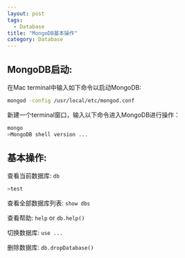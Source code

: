 ```yaml
---
layout: post
tags:
  - Database
title: "MongoDB基本操作"
category: Database
---
```



## MongoDB启动:
在Mac terminal中输入如下命令以启动MongoDB:
```bash
mongod -config /usr/local/etc/mongod.conf
```

新建一个terminal窗口，输入以下命令进入MongoDB进行操作：
```bash
mongo
>MongoDB shell version ...
```

## 基本操作:
查看当前数据库: `db`
```bash
>test
```
查看全部数据库列表: `show dbs`

查看帮助: `help` or `db.help()`

切换数据库: `use ...`

删除数据库: `db.dropDatabase()`



